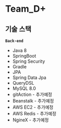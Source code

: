 
# Team_D+ 

## 기술 스택
**`Back-end`**
- Java 8
- SpringBoot
- Spring Security
- Gradle
- JPA
- Spring Data Jpa
- QueryDSL
- MySQL 8.0
- gitAction - 추가예정
- Beanstalk - 추가예정
- AWS EC2 - 추가예정
- AWS Redis - 추가예정
- NgineX - 추가예정 